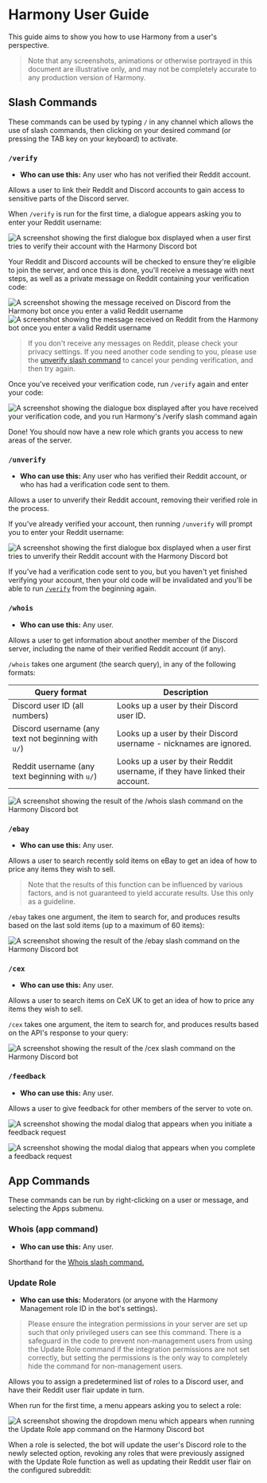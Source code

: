 # Harmony User Guide

This guide aims to show you how to use Harmony from a user's perspective. 

> Note that any screenshots, animations or otherwise portrayed in this document are illustrative only, and may not be completely accurate to any production version of Harmony.

## Slash Commands

These commands can be used by typing `/` in any channel which allows the use of slash commands, then clicking on your desired command (or pressing the TAB key on your keyboard) to activate. 

### `/verify`

- **Who can use this:** Any user who has not verified their Reddit account.

Allows a user to link their Reddit and Discord accounts to gain access to sensitive parts of the Discord server.

When `/verify` is run for the first time, a dialogue appears asking you to enter your Reddit username:

![A screenshot showing the first dialogue box displayed when a user first tries to verify their account with the Harmony Discord bot](images/verify-step1.png)

Your Reddit and Discord accounts will be checked to ensure they're eligible to join the server, and once this is done, you'll receive a message with next steps, as well as a private message on Reddit containing your verification code:

![A screenshot showing the message received on Discord from the Harmony bot once you enter a valid Reddit username](images/verify-step1a.png)
![A screenshot showing the message received on Reddit from the Harmony bot once you enter a valid Reddit username](images/verify-step1b.png)

> If you don't receive any messages on Reddit, please check your privacy settings. If you need another code sending to you, please use the [unverify slash command](#unverify) to cancel your pending verification, and then try again.

Once you've received your verification code, run `/verify` again and enter your code:

![A screenshot showing the dialogue box displayed after you have received your verification code, and you run Harmony's /verify slash command again](images/verify-step2.png)

Done! You should now have a new role which grants you access to new areas of the server.

### `/unverify`

- **Who can use this:** Any user who has verified their Reddit account, or who has had a verification code sent to them.

Allows a user to unverify their Reddit account, removing their verified role in the process.

If you've already verified your account, then running `/unverify` will prompt you to enter your Reddit username:

![A screenshot showing the first dialogue box displayed when a user first tries to unverify their Reddit account with the Harmony Discord bot](images/unverify-step1.png)

If you've had a verification code sent to you, but you haven't yet finished verifying your account, then your old code will be invalidated and you'll be able to run [`/verify`](#verify) from the beginning again.

### `/whois`

- **Who can use this:** Any user.

Allows a user to get information about another member of the Discord server, including the name of their verified Reddit account (if any).

`/whois` takes one argument (the search query), in any of the following formats:

| Query format                                        | Description                                                                  |
|-----------------------------------------------------|------------------------------------------------------------------------------|
| Discord user ID (all numbers)                       | Looks up a user by their Discord user ID.                                    |
| Discord username (any text not beginning with `u/`) | Looks up a user by their Discord username - nicknames are ignored.           |
| Reddit username (any text beginning with `u/`)      | Looks up a user by their Reddit username, if they have linked their account. |

![A screenshot showing the result of the `/whois` slash command on the Harmony Discord bot](images/whois.png)

### `/ebay`

- **Who can use this:** Any user.

Allows a user to search recently sold items on eBay to get an idea of how to price any items they wish to sell.

> Note that the results of this function can be influenced by various factors, and is not guaranteed to yield accurate results. Use this only as a guideline.

`/ebay` takes one argument, the item to search for, and produces results based on the last sold items (up to a maximum of 60 items):

![A screenshot showing the result of the `/ebay` slash command on the Harmony Discord bot](images/ebay.png)

### `/cex`

- **Who can use this:** Any user.

Allows a user to search items on CeX UK to get an idea of how to price any items they wish to sell.

`/cex` takes one argument, the item to search for, and produces results based on the API's response to your query:

![A screenshot showing the result of the `/cex` slash command on the Harmony Discord bot](images/cex.png)

### `/feedback`

- **Who can use this:** Any user.

Allows a user to give feedback for other members of the server to vote on.

![A screenshot showing the modal dialog that appears when you initiate a feedback request](images/feedback-step1.png)

![A screenshot showing the modal dialog that appears when you complete a feedback request](images/feedback-step2.png)

## App Commands

These commands can be run by right-clicking on a user or message, and selecting the Apps submenu.

### Whois (app command)

- **Who can use this:** Any user.

Shorthand for the [Whois slash command.](#whois)

### Update Role

- **Who can use this:** Moderators (or anyone with the Harmony Management role ID in the bot's settings).

> Please ensure the integration permissions in your server are set up such that only privileged users can see this command. There is a safeguard in the code to prevent non-management users from using the Update Role command if the integration permissions are not set correctly, but setting the permissions is the only way to completely hide the command for non-management users.

Allows you to assign a predetermined list of roles to a Discord user, and have their Reddit user flair update in turn.

When run for the first time, a menu appears asking you to select a role:

![A screenshot showing the dropdown menu which appears when running the Update Role app command on the Harmony Discord bot](images/update-role-step1.png)

When a role is selected, the bot will update the user's Discord role to the newly selected option, revoking any roles that were previously assigned with the Update Role function as well as updating their Reddit user flair on the configured subreddit:

